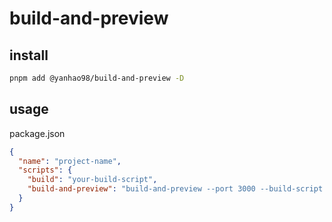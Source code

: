 # build-and-preview

## install
```bash
pnpm add @yanhao98/build-and-preview -D
```

## usage
package.json
``` json
{
  "name": "project-name",
  "scripts": {
    "build": "your-build-script",
    "build-and-preview": "build-and-preview --port 3000 --build-script build",
  }
}
```

